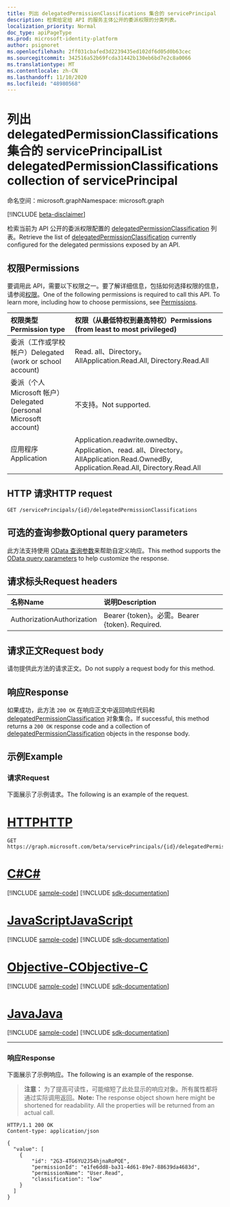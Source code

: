 ```yaml
---
title: 列出 delegatedPermissionClassifications 集合的 servicePrincipal
description: 检索给定给 API 的服务主体公开的委派权限的分类列表。
localization_priority: Normal
doc_type: apiPageType
ms.prod: microsoft-identity-platform
author: psignoret
ms.openlocfilehash: 2ff031cbafed3d2239435ed102df6d05d0b63cec
ms.sourcegitcommit: 342516a52b69fcda31442b130eb6bd7e2c8a0066
ms.translationtype: MT
ms.contentlocale: zh-CN
ms.lasthandoff: 11/10/2020
ms.locfileid: "48980568"
---
```

# <a name="list-delegatedpermissionclassifications-collection-of-serviceprincipal"></a><span data-ttu-id="a4e92-103">列出 delegatedPermissionClassifications 集合的 servicePrincipal</span><span class="sxs-lookup"><span data-stu-id="a4e92-103">List delegatedPermissionClassifications collection of servicePrincipal</span></span>

<span data-ttu-id="a4e92-104">命名空间：microsoft.graph</span><span class="sxs-lookup"><span data-stu-id="a4e92-104">Namespace: microsoft.graph</span></span>

[!INCLUDE [beta-disclaimer](../../includes/beta-disclaimer.md)]

<span data-ttu-id="a4e92-105">检索当前为 API 公开的委派权限配置的 [delegatedPermissionClassification](../resources/delegatedpermissionclassification.md) 列表。</span><span class="sxs-lookup"><span data-stu-id="a4e92-105">Retrieve the list of [delegatedPermissionClassification](../resources/delegatedpermissionclassification.md) currently configured for the delegated permissions exposed by an API.</span></span>

## <a name="permissions"></a><span data-ttu-id="a4e92-106">权限</span><span class="sxs-lookup"><span data-stu-id="a4e92-106">Permissions</span></span>

<span data-ttu-id="a4e92-p101">要调用此 API，需要以下权限之一。要了解详细信息，包括如何选择权限的信息，请参阅[权限](/graph/permissions-reference)。</span><span class="sxs-lookup"><span data-stu-id="a4e92-p101">One of the following permissions is required to call this API. To learn more, including how to choose permissions, see [Permissions](/graph/permissions-reference).</span></span>

|<span data-ttu-id="a4e92-109">权限类型</span><span class="sxs-lookup"><span data-stu-id="a4e92-109">Permission type</span></span>      | <span data-ttu-id="a4e92-110">权限（从最低特权到最高特权）</span><span class="sxs-lookup"><span data-stu-id="a4e92-110">Permissions (from least to most privileged)</span></span>              |
|:--------------------|:---------------------------------------------------------|
|<span data-ttu-id="a4e92-111">委派（工作或学校帐户）</span><span class="sxs-lookup"><span data-stu-id="a4e92-111">Delegated (work or school account)</span></span> | <span data-ttu-id="a4e92-112">Read. all、Directory。 All</span><span class="sxs-lookup"><span data-stu-id="a4e92-112">Application.Read.All, Directory.Read.All</span></span> |
|<span data-ttu-id="a4e92-113">委派（个人 Microsoft 帐户）</span><span class="sxs-lookup"><span data-stu-id="a4e92-113">Delegated (personal Microsoft account)</span></span> | <span data-ttu-id="a4e92-114">不支持。</span><span class="sxs-lookup"><span data-stu-id="a4e92-114">Not supported.</span></span>    |
|<span data-ttu-id="a4e92-115">应用程序</span><span class="sxs-lookup"><span data-stu-id="a4e92-115">Application</span></span> | <span data-ttu-id="a4e92-116">Application.readwrite.ownedby、Application、read. all、Directory。 All</span><span class="sxs-lookup"><span data-stu-id="a4e92-116">Application.Read.OwnedBy, Application.Read.All, Directory.Read.All</span></span> |

## <a name="http-request"></a><span data-ttu-id="a4e92-117">HTTP 请求</span><span class="sxs-lookup"><span data-stu-id="a4e92-117">HTTP request</span></span>

<!-- { "blockType": "ignored" } -->
```http
GET /servicePrincipals/{id}/delegatedPermissionClassifications
```

## <a name="optional-query-parameters"></a><span data-ttu-id="a4e92-118">可选的查询参数</span><span class="sxs-lookup"><span data-stu-id="a4e92-118">Optional query parameters</span></span>

<span data-ttu-id="a4e92-119">此方法支持使用 [OData 查询参数](/graph/query-parameters)来帮助自定义响应。</span><span class="sxs-lookup"><span data-stu-id="a4e92-119">This method supports the [OData query parameters](/graph/query-parameters) to help customize the response.</span></span>

## <a name="request-headers"></a><span data-ttu-id="a4e92-120">请求标头</span><span class="sxs-lookup"><span data-stu-id="a4e92-120">Request headers</span></span>

| <span data-ttu-id="a4e92-121">名称</span><span class="sxs-lookup"><span data-stu-id="a4e92-121">Name</span></span>           | <span data-ttu-id="a4e92-122">说明</span><span class="sxs-lookup"><span data-stu-id="a4e92-122">Description</span></span>                |
|:---------------|:---------------------------|
| <span data-ttu-id="a4e92-123">Authorization</span><span class="sxs-lookup"><span data-stu-id="a4e92-123">Authorization</span></span>  | <span data-ttu-id="a4e92-p102">Bearer {token}。必需。</span><span class="sxs-lookup"><span data-stu-id="a4e92-p102">Bearer {token}. Required.</span></span>  |

## <a name="request-body"></a><span data-ttu-id="a4e92-126">请求正文</span><span class="sxs-lookup"><span data-stu-id="a4e92-126">Request body</span></span>

<span data-ttu-id="a4e92-127">请勿提供此方法的请求正文。</span><span class="sxs-lookup"><span data-stu-id="a4e92-127">Do not supply a request body for this method.</span></span>

## <a name="response"></a><span data-ttu-id="a4e92-128">响应</span><span class="sxs-lookup"><span data-stu-id="a4e92-128">Response</span></span>

<span data-ttu-id="a4e92-129">如果成功，此方法 `200 OK` 在响应正文中返回响应代码和 [delegatedPermissionClassification](../resources/delegatedpermissionclassification.md) 对象集合。</span><span class="sxs-lookup"><span data-stu-id="a4e92-129">If successful, this method returns a `200 OK` response code and a collection of [delegatedPermissionClassification](../resources/delegatedpermissionclassification.md) objects in the response body.</span></span>

## <a name="example"></a><span data-ttu-id="a4e92-130">示例</span><span class="sxs-lookup"><span data-stu-id="a4e92-130">Example</span></span>

### <a name="request"></a><span data-ttu-id="a4e92-131">请求</span><span class="sxs-lookup"><span data-stu-id="a4e92-131">Request</span></span>

<span data-ttu-id="a4e92-132">下面展示了示例请求。</span><span class="sxs-lookup"><span data-stu-id="a4e92-132">The following is an example of the request.</span></span>


# <a name="http"></a>[<span data-ttu-id="a4e92-133">HTTP</span><span class="sxs-lookup"><span data-stu-id="a4e92-133">HTTP</span></span>](#tab/http)
<!-- {
  "blockType": "request",
  "name": "serviceprincipal_get_delegatedpermissionclassification"
}-->

```msgraph-interactive
GET https://graph.microsoft.com/beta/servicePrincipals/{id}/delegatedPermissionClassifications
```
# <a name="c"></a>[<span data-ttu-id="a4e92-134">C#</span><span class="sxs-lookup"><span data-stu-id="a4e92-134">C#</span></span>](#tab/csharp)
[!INCLUDE [sample-code](../includes/snippets/csharp/serviceprincipal-get-delegatedpermissionclassification-csharp-snippets.md)]
[!INCLUDE [sdk-documentation](../includes/snippets/snippets-sdk-documentation-link.md)]

# <a name="javascript"></a>[<span data-ttu-id="a4e92-135">JavaScript</span><span class="sxs-lookup"><span data-stu-id="a4e92-135">JavaScript</span></span>](#tab/javascript)
[!INCLUDE [sample-code](../includes/snippets/javascript/serviceprincipal-get-delegatedpermissionclassification-javascript-snippets.md)]
[!INCLUDE [sdk-documentation](../includes/snippets/snippets-sdk-documentation-link.md)]

# <a name="objective-c"></a>[<span data-ttu-id="a4e92-136">Objective-C</span><span class="sxs-lookup"><span data-stu-id="a4e92-136">Objective-C</span></span>](#tab/objc)
[!INCLUDE [sample-code](../includes/snippets/objc/serviceprincipal-get-delegatedpermissionclassification-objc-snippets.md)]
[!INCLUDE [sdk-documentation](../includes/snippets/snippets-sdk-documentation-link.md)]

# <a name="java"></a>[<span data-ttu-id="a4e92-137">Java</span><span class="sxs-lookup"><span data-stu-id="a4e92-137">Java</span></span>](#tab/java)
[!INCLUDE [sample-code](../includes/snippets/java/serviceprincipal-get-delegatedpermissionclassification-java-snippets.md)]
[!INCLUDE [sdk-documentation](../includes/snippets/snippets-sdk-documentation-link.md)]

---


### <a name="response"></a><span data-ttu-id="a4e92-138">响应</span><span class="sxs-lookup"><span data-stu-id="a4e92-138">Response</span></span>

<span data-ttu-id="a4e92-139">下面展示了示例响应。</span><span class="sxs-lookup"><span data-stu-id="a4e92-139">The following is an example of the response.</span></span>

> <span data-ttu-id="a4e92-p103">**注意：** 为了提高可读性，可能缩短了此处显示的响应对象。所有属性都将通过实际调用返回。</span><span class="sxs-lookup"><span data-stu-id="a4e92-p103">**Note:** The response object shown here might be shortened for readability. All the properties will be returned from an actual call.</span></span>

<!-- {
  "blockType": "response",
  "@odata.type": "microsoft.graph.delegatedPermissionClassification",
  "isCollection": true
} -->

```http
HTTP/1.1 200 OK
Content-type: application/json

{
  "value": [
    {
        "id": "2G3-4TG6YU2J54hjnaRoPQE",
        "permissionId": "e1fe6dd8-ba31-4d61-89e7-88639da4683d",
        "permissionName": "User.Read",
        "classification": "low"
    }
  ]
}
```

